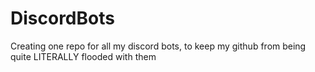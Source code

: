 # DiscordBots
Creating one repo for all my discord bots, to keep my github from being quite LITERALLY flooded with them
